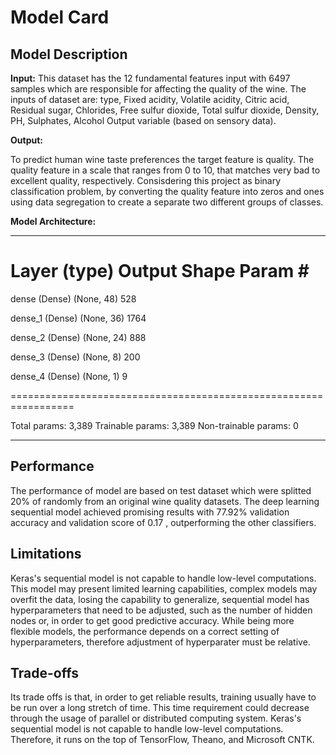 # Model Card

## Model Description

**Input:** 
This dataset has the 12 fundamental features input with 6497 samples which are responsible for affecting the quality of the wine. The inputs of dataset are: type, Fixed acidity, Volatile acidity, Citric acid, Residual sugar, Chlorides, Free sulfur dioxide, Total sulfur dioxide, Density, PH, Sulphates, Alcohol Output variable (based on sensory data).

**Output:** 

To predict human wine taste preferences the target feature is quality. The quality feature in a scale that ranges from 0 to 10, that matches very bad to excellent quality, respectively.  Consisdering this project as binary classification problem, by converting the quality feature into zeros and ones using data segregation to create a separate two different groups of classes.

**Model Architecture:** 
_________________________________________________________________
 Layer (type)                Output Shape              Param #   
=================================================================
 dense (Dense)               (None, 48)                528       
                                                                 
 dense_1 (Dense)             (None, 36)                1764      
                                                                 
 dense_2 (Dense)             (None, 24)                888       
                                                                 
 dense_3 (Dense)             (None, 8)                 200       
                                                                 
 dense_4 (Dense)             (None, 1)                 9         
                                                                 
=================================================================

Total params: 3,389
Trainable params: 3,389
Non-trainable params: 0

_________________________________________________________________

## Performance

The performance of model are based on test dataset which were splitted 20% of randomly from an original wine quality datasets. The deep learning sequential model achieved promising results with 77.92% validation accuracy and validation score of 0.17 , outperforming the other classifiers.

## Limitations

Keras's sequential model is not capable to handle low-level computations. This  model  may present limited learning capabilities, complex models may overfit the data, losing the capability to generalize, sequential model has hyperparameters that need to be adjusted, such as the number of hidden nodes or, in order to get good predictive accuracy. While being more flexible models, the performance depends on a correct setting of hyperparameters, therefore adjustment of hyperparater must be relative. 

## Trade-offs

Its trade offs is that, in order to get reliable results, training usually have to be run over a long stretch of time. This time requirement could decrease through the usage of parallel or distributed computing system. Keras's sequential model is not capable to handle low-level computations. Therefore, it runs on the top of TensorFlow, Theano, and Microsoft CNTK.

